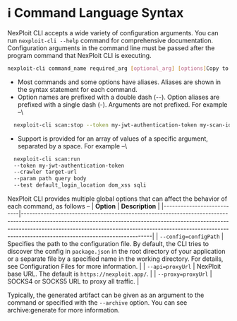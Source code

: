 # ℹ Command Language Syntax
NexPloit CLI accepts a wide variety of configuration arguments. You can run ```nexploit-cli --help``` command for comprehensive documentation. Configuration arguments in the command line must be passed after the program command that NexPloit CLI is executing.
```bash
nexploit-cli command_name required_arg [optional_arg] [options]Copy to clipboardErrorCopied
```
* Most commands and some options have aliases. Aliases are shown in the syntax statement for each command.
* Option names are prefixed with a double dash (--). Option aliases are prefixed with a single dash (-). Arguments are not prefixed. For example –\
```bash
  nexploit-cli scan:stop --token my-jwt-authentication-token my-scan-idCopy to clipboardErrorCopied
```
* Support is provided for an array of values of a specific argument, separated by a space. For example –\
```bash
  nexploit-cli scan:run
  --token my-jwt-authentication-token
  --crawler target-url
  --param path query body
  --test default_login_location dom_xss sqli
```
NexPloit CLI provides multiple global options that can affect the behavior of each command, as follows –
| **Option**                | **Description**                                                                                                                                                                                                                                                                        |
|---------------------------|----------------------------------------------------------------------------------------------------------------------------------------------------------------------------------------------------------------------------------------------------------------------------------------|
| ```--config=configPath``` | Specifies the path to the configuration file. By default, the CLI tries to discover the config in `package.json` in the root directory of your application or a separate file by a specified name in the working directory. For details, see Configuration Files for more information. |
| ```--api=proxyUrl```      | NexPloit base URL. The default is `https://nexploit.app/`.                                                                                                                                                                                                                             |
| ```--proxy=proxyUrl```    | SOCKS4 or SOCKS5 URL to proxy all traffic.                                                                                                                                                                                                                                             |

Typically, the generated artifact can be given as an argument to the command or specified with the `--archive` option. You can see archive:generate for more information.